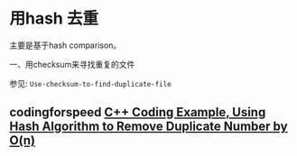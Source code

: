 # 用hash 去重

主要是基于hash comparison。

一、用checksum来寻找重复的文件

参见: `Use-checksum-to-find-duplicate-file`







## codingforspeed [C++ Coding Example, Using Hash Algorithm to Remove Duplicate Number by O(n)](https://codingforspeed.com/c-coding-example-using-hash-algorithm-to-remove-duplicate-number-by-on/)

